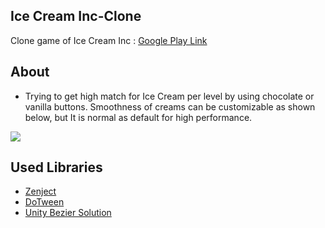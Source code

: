 ## Ice Cream Inc-Clone
Clone game of Ice Cream Inc : [Google Play Link](https://play.google.com/store/apps/details?id=com.RedLineGames.Game49&hl=tr) 
## About
- Trying to get high match for Ice Cream per level by using chocolate or vanilla buttons. Smoothness of creams can be customizable as shown below, but It is normal as default for high performance.

![](http://www.sebahattinonurozler.com/wp-content/uploads/2020/05/IceCreamInc.gif)
## Used Libraries
- [Zenject](https://github.com/modesttree/Zenject)
- [DoTween](https://github.com/Demigiant/dotween)
- [Unity Bezier Solution](https://github.com/yasirkula/UnityBezierSolution)
